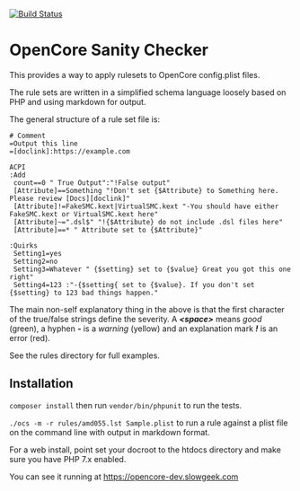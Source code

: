 [![Build Status](https://travis-ci.org/rlerdorf/OCSanity.svg?branch=master)](https://travis-ci.org/rlerdorf/OCSanity)

# OpenCore Sanity Checker

This provides a way to apply rulesets to OpenCore config.plist files.

The rule sets are written in a simplified schema language loosely based on PHP
and using markdown for output.

The general structure of a rule set file is:

```
# Comment
=Output this line
=[doclink]:https://example.com

ACPI
:Add
 count==0 " True Output":"!False output"
 [Attribute]==Something "!Don't set {$Attribute} to Something here. Please review [Docs][doclink]"
 [Attribute]!=FakeSMC.kext|VirtualSMC.kext "-You should have either FakeSMC.kext or VirtualSMC.kext here"
 [Attribute]~=".dsl$" "!{$Attribute} do not include .dsl files here"
 [Attribute]==* " Attribute set to {$Attribute}"

:Quirks
 Setting1=yes
 Setting2=no
 Setting3=Whatever " {$setting} set to {$value} Great you got this one right"
 Setting4=123 :"-{$setting{ set to {$value}. If you don't set {$setting} to 123 bad things happen."
```

The main non-self explanatory thing in the above is that the first character of the true/false strings
define the severity. A ***\<space\>*** means *good* (green), a hyphen ***-*** is a *warning* (yellow) and an
explanation mark ***!*** is an error (red).

See the rules directory for full examples.

## Installation

`composer install` then run `vendor/bin/phpunit` to run the tests.

`./ocs -m -r rules/amd055.lst Sample.plist` to run a rule against a plist file on the command line with output in markdown format.

For a web install, point set your docroot to the htdocs directory and make sure you have PHP 7.x enabled.

You can see it running at https://opencore-dev.slowgeek.com
